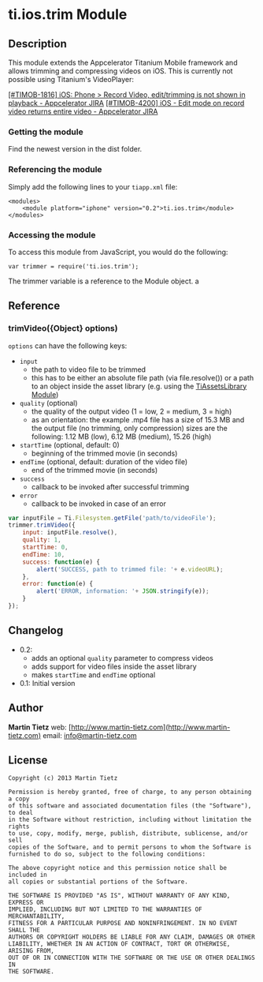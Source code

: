 # ti.ios.trim Module

## Description

This module extends the Appcelerator Titanium Mobile framework and allows trimming and compressing videos on iOS. This is currently not possible using Titanium's VideoPlayer:

[[#TIMOB-1816] iOS: Phone &gt; Record Video, edit/trimming is not shown in playback - Appcelerator JIRA](https://jira.appcelerator.org/browse/TIMOB-1816)
[[#TIMOB-4200] iOS - Edit mode on record video returns entire video - Appcelerator JIRA](https://jira.appcelerator.org/browse/TIMOB-4200)

### Getting the module

Find the newest version in the dist folder.

### Referencing the module

Simply add the following lines to your `tiapp.xml` file:

    <modules>
        <module platform="iphone" version="0.2">ti.ios.trim</module>
    </modules>

### Accessing the module

To access this module from JavaScript, you would do the following:

    var trimmer = require('ti.ios.trim');

The trimmer variable is a reference to the Module object.
a
## Reference

### trimVideo({Object} options)

`options` can have the following keys:

* ```input```
    * the path to video file to be trimmed
    * this has to be either an absolute file path (via file.resolve()) or a path to an object inside the asset library (e.g. using the [TiAssetsLibrary Module](https://github.com/omorandi/TiAssetsLibrary))
* ```quality``` (optional)
    * the quality of the output video (1 = low, 2 = medium, 3 = high)
    * as an orientation: the example .mp4 file has a size of 15.3 MB and the output file (no trimming, only compression) sizes are the following: 1.12 MB (low), 6.12 MB (medium), 15.26 (high)
* ```startTime``` (optional, default: 0)
    * beginning of the trimmed movie (in seconds)
* ```endTime``` (optional, default: duration of the video file)
    * end of the trimmed movie (in seconds)
* ```success```
    * callback to be invoked after successful trimming
* ```error```
    * callback to be invoked in case of an error

```javascript
var inputFile = Ti.Filesystem.getFile('path/to/videoFile');
trimmer.trimVideo({
    input: inputFile.resolve(),
    quality: 1,
    startTime: 0,
    endTime: 10,
    success: function(e) {
        alert('SUCCESS, path to trimmed file: '+ e.videoURL);
    },
    error: function(e) {
        alert('ERROR, information: '+ JSON.stringify(e));
    }
});
```

## Changelog
* 0.2:
    * adds an optional ```quality``` parameter to compress videos
    * adds support for video files inside the asset library
    * makes ```startTime``` and ```endTime``` optional
* 0.1: Initial version

## Author

**Martin Tietz**
web: [http://www.martin-tietz.com](http://www.martin-tietz.com)
email: info@martin-tietz.com

## License

    Copyright (c) 2013 Martin Tietz

    Permission is hereby granted, free of charge, to any person obtaining a copy
    of this software and associated documentation files (the "Software"), to deal
    in the Software without restriction, including without limitation the rights
    to use, copy, modify, merge, publish, distribute, sublicense, and/or sell
    copies of the Software, and to permit persons to whom the Software is
    furnished to do so, subject to the following conditions:

    The above copyright notice and this permission notice shall be included in
    all copies or substantial portions of the Software.

    THE SOFTWARE IS PROVIDED "AS IS", WITHOUT WARRANTY OF ANY KIND, EXPRESS OR
    IMPLIED, INCLUDING BUT NOT LIMITED TO THE WARRANTIES OF MERCHANTABILITY,
    FITNESS FOR A PARTICULAR PURPOSE AND NONINFRINGEMENT. IN NO EVENT SHALL THE
    AUTHORS OR COPYRIGHT HOLDERS BE LIABLE FOR ANY CLAIM, DAMAGES OR OTHER
    LIABILITY, WHETHER IN AN ACTION OF CONTRACT, TORT OR OTHERWISE, ARISING FROM,
    OUT OF OR IN CONNECTION WITH THE SOFTWARE OR THE USE OR OTHER DEALINGS IN
    THE SOFTWARE.